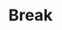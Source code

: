 ---
edition: virtual-21
type: break
time_start: 2021-08-28 10:45:00
time_end: 2021-08-28 11:00:00
title: Break

presentation:
---